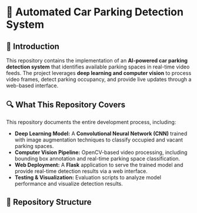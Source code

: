 # 🚗 Automated Car Parking Detection System  

## 📖 Introduction  
This repository contains the implementation of an **AI-powered car parking detection system** that identifies available parking spaces in real-time video feeds. The project leverages **deep learning and computer vision** to process video frames, detect parking occupancy, and provide live updates through a web-based interface.  

## 🔍 What This Repository Covers  
This repository documents the entire development process, including:  
- **Deep Learning Model:** A **Convolutional Neural Network (CNN)** trained with image augmentation techniques to classify occupied and vacant parking spaces.  
- **Computer Vision Pipeline:** OpenCV-based video processing, including bounding box annotation and real-time parking space classification.  
- **Web Deployment:** A **Flask** application to serve the trained model and provide real-time detection results via a web interface.  
- **Testing & Visualization:** Evaluation scripts to analyze model performance and visualize detection results.  

## 📂 Repository Structure  
